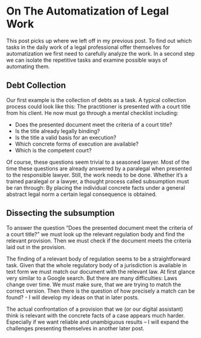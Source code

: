 # On The Automatization of Legal Work 
This post picks up where we left off in my previous post. To find out which tasks in the daily work of a legal professional offer themselves for automatization we first need to carefully analyze the work. In a second step we can isolate the repetitive tasks and examine possible ways of automating them. 

## Debt Collection 
Our first example is the collection of debts as a task. A typical collection process could look like this: 
The practitioner is presented with a court title from his client. He now must go through a mental checklist including: 

- Does the presented document meet the criteria of a court title? 
- Is the title already legally binding? 
- Is the title a valid basis for an execution? 
- Which concrete forms of execution are available? 
- Which is the competent court? 

Of course, these questions seem trivial to a seasoned lawyer. Most of the time these questions are already answered by a paralegal when presented to the responsible lawyer. Still, the work needs to be done. Whether it’s a trained paralegal or a lawyer, a thought process called subsumption must be ran through: By placing the individual concrete facts under a general abstract legal norm a certain legal consequence is obtained. 

## Dissecting the subsumption 
To answer the question “Does the presented document meet the criteria of a court title?” we must look up the relevant regulation body and find the relevant provision. Then we must check if the document meets the criteria laid out in the provision. 

The finding of a relevant body of regulation seems to be a straightforward task. Given that the whole regulatory body of a jurisdiction is available in text form we must match our document with the relevant law. At first glance very similar to a Google search. But there are many difficulties: Laws change over time. We must make sure, that we are trying to match the correct version. Then there is the question of how precisely a match can be found? - I will develop my ideas on that in later posts. 

The actual confrontation of a provision that we (or our digital assistant) think is relevant with the concrete facts of a case appears much harder. Especially if we want reliable and unambiguous results – I will expand the challenges presenting themselves in another later post. 

